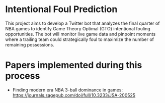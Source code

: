 # Intentional Foul Prediction
This project aims to develop a Twitter bot that analyzes the final quarter of NBA games to identify Game Theory Optimal (GTO) intentional fouling opportunities. The bot will monitor live game data and pinpoint moments where a trailing team could strategically foul to maximize the number of remaining possessions.
# Papers implemented during this process
* Finding modern era NBA 3-ball dominance in games: https://journals.sagepub.com/doi/full/10.3233/JSA-200525
